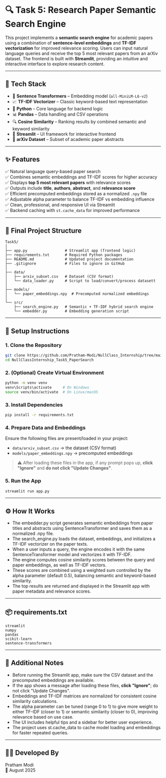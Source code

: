 # 🔍 Task 5: Research Paper Semantic Search Engine

This project implements a **semantic search engine** for academic papers using a combination of **sentence-level embeddings** and **TF-IDF vectorization** for improved relevance scoring. Users can input natural language queries and receive the top 5 most relevant papers from an arXiv dataset. The frontend is built with **Streamlit**, providing an intuitive and interactive interface to explore research content.

---

## 🚀 Tech Stack

- 🧠 **Sentence Transformers** – Embedding model (`all-MiniLM-L6-v2`)  
- 📈 **TF-IDF Vectorizer** – Classic keyword-based text representation  
- 🐍 **Python** – Core language for backend logic  
- 📊 **Pandas** – Data handling and CSV operations  
- 🔍 **Cosine Similarity** – Ranking results by combined semantic and keyword similarity  
- 🎯 **Streamlit** – UI framework for interactive frontend  
- 📝 **arXiv Dataset** – Subset of academic paper abstracts  

---

## ✨ Features

✅ Natural language query-based paper search  
✅ Combines semantic embeddings and TF-IDF scores for higher accuracy  
✅ Displays **top 5 most relevant papers** with relevance scores  
✅ Outputs include **title**, **authors**, **abstract**, and **relevance score**  
✅ Efficient precomputed embeddings stored as a normalized `.npy` file  
✅ Adjustable alpha parameter to balance TF-IDF vs embedding influence  
✅ Clean, professional, and responsive UI via Streamlit  
✅ Backend caching with `st.cache_data` for improved performance  

---

## 🧱 Final Project Structure

```
Task5/
│
├── app.py                 # Streamlit app (frontend logic)
├── requirements.txt       # Required Python packages
├── README.md              # Updated project documentation
├── .gitignore             # Files to ignore in GitHub
│
├── data/
│   ├── arxiv_subset.csv   # Dataset (CSV format)
│   └── data_loader.py     # Script to load/convert/process datasett
│
├── models/
│   └── paper_embeddings.npy  # Precomputed normalized embeddings
│
└── src/
    ├── search_engine.py   # Semantic + TF-IDF hybrid search engine
    └── embedder.py        # Embedding generation script
```

---

## 🔧 Setup Instructions

### 1. Clone the Repository

```bash
git clone https://github.com/Pratham-Modi/NullClass_Internship/tree/main/Task5_ResearchChatbot
cd NullClassInternship_Task5_PaperSearch
```

### 2. (Optional) Create Virtual Environment

```bash
python -m venv venv
venv\Scripts\activate     # On Windows
source venv/bin/activate  # On Linux/macOS
```

### 3. Install Dependencies

```bash
pip install -r requirements.txt
```

### 4. Prepare Data and Embeddings

Ensure the following files are present/loaded in your project:

- `data/arxiv_subset.csv` → the dataset (CSV format)
- `models/paper_embeddings.npy` → precomputed embeddings

> ⚠️ After loading these files in the app, if any prompt pops up, **click "Ignore"** and **do not click "Update Changes"**.

### 5. Run the App

```bash
streamlit run app.py
```

---

## ⚙️ How It Works

- The embedder.py script generates semantic embeddings from paper titles and abstracts using SentenceTransformer and saves them as a normalized .npy file.
- The search_engine.py loads the dataset, embeddings, and initializes a TF-IDF vectorizer on the paper texts.
- When a user inputs a query, the engine encodes it with the same SentenceTransformer model and vectorizes it with TF-IDF.
- The engine computes cosine similarity scores between the query and paper embeddings, as well as TF-IDF vectors.
- These scores are combined using a weighted sum controlled by the alpha parameter (default 0.5), balancing semantic and keyword-based similarity.
- The top results are returned and displayed in the Streamlit app with paper metadata and relevance scores.

---

## 📦 requirements.txt

```
streamlit
numpy
pandas
scikit-learn
sentence-transformers
```

---

## 📌 Additional Notes

- Before running the Streamlit app, make sure the CSV dataset and the precomputed embeddings are available.
- If the app shows a message after loading these files, **click "Ignore"**; do not click "Update Changes".
- Embeddings and TF-IDF matrices are normalized for consistent cosine similarity calculations.
- The alpha parameter can be tuned (range 0 to 1) to give more weight to either TF-IDF (closer to 1) or semantic similarity (closer to 0), improving relevance based on use case.
- The UI includes helpful tips and a sidebar for better user experience.
- The project uses st.cache_data to cache model loading and embeddings for faster repeated queries.


---

## 👨‍💻 Developed By

Pratham Modi  
📅 August 2025
